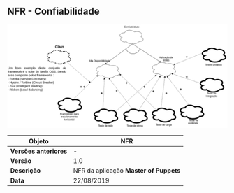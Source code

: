 
## NFR - Confiabilidade

![nfr confiabilidade](https://raw.githubusercontent.com/desenho-de-software-2019-02/Doc/devel/img/nfr_confiabilidade.png)

|**Objeto**|**NFR**|
|--|--|
|**Versões anteriores**| - |
|**Versão**| 1.0 |
| **Descrição** | NFR da aplicação **Master of Puppets**| 
| **Data** | 22/08/2019 |

